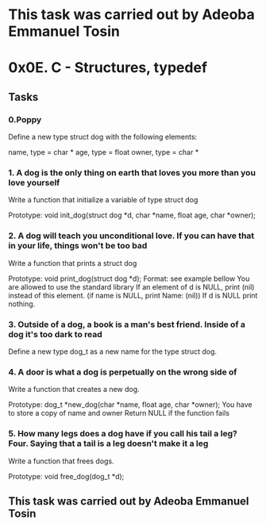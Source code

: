 <h1> This task was carried out by Adeoba Emmanuel Tosin</h1>

<h1>0x0E. C - Structures, typedef</h1>

<h2>Tasks</h2>

<h3>0.Poppy</h3>
Define a new type struct dog with the following elements:

name, type = char *
age, type = float
owner, type = char *

<h3>1. A dog is the only thing on earth that loves you more than you love yourself</h3>
Write a function that initialize a variable of type struct dog

Prototype: void init_dog(struct dog *d, char *name, float age, char *owner);

<h3>2. A dog will teach you unconditional love. If you can have that in your life, things won't be too bad</h3>
Write a function that prints a struct dog

Prototype: void print_dog(struct dog *d);
Format: see example bellow
You are allowed to use the standard library
If an element of d is NULL, print (nil) instead of this element. (if name is NULL, print Name: (nil))
If d is NULL print nothing.

<h3>3. Outside of a dog, a book is a man's best friend. Inside of a dog it's too dark to read</h3>
Define a new type dog_t as a new name for the type struct dog.

<h3>4. A door is what a dog is perpetually on the wrong side of</h3>
Write a function that creates a new dog.

Prototype: dog_t *new_dog(char *name, float age, char *owner);
You have to store a copy of name and owner
Return NULL if the function fails

<h3>5. How many legs does a dog have if you call his tail a leg? Four. Saying that a tail is a leg doesn't make it a leg </h3>
Write a function that frees dogs.

Prototype: void free_dog(dog_t *d);

<h2>This task was carried out by Adeoba Emmanuel Tosin </h2>
